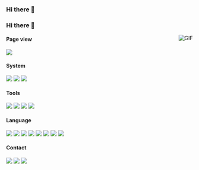 ### Hi there 👋

<!--
**lgl1227/lgl1227** is a ✨ _special_ ✨ repository because its `README.md` (this file) appears on your GitHub profile.

Here are some ideas to get you started:

- 🔭 I’m currently working on ...
- 🌱 I’m currently learning ...
- 👯 I’m looking to collaborate on ...
- 🤔 I’m looking for help with ...
- 💬 Ask me about ...
- 📫 How to reach me: ...
- 😄 Pronouns: ...
- ⚡ Fun fact: ...
-->
### Hi there 👋

<img align="right" alt="GIF" src="https://cdn.jsdelivr.net/gh/xingjiahui/CDN@latest/2020/10/26/4e7c0bddf9113cb320df713cd49c704f.png" />

#### Page view

![](http://antzuhl.cn:4000/get/@xingjiahui.readme)

#### System

[![](https://img.shields.io/badge/Windows-2004-0078D6?&logo=Windows&logoColor=ffffff)](https://www.microsoftstore.com.cn/software/windows)
[![](https://img.shields.io/badge/iPadOS-14.1-FE6722?logo=apple&logoColor=ffffff)](https://www.apple.com.cn/ipados/ipados-14/)
[![](https://img.shields.io/badge/Android-10.0-3DDC84?logo=Android&logoColor=ffffff)](https://developer.android.google.cn/)

#### Tools

[![](https://img.shields.io/badge/IntelliJ%20IDEA-2020.1.2-FE305E?logo=IntelliJ%20IDEA&logoColor=ffffff)](https://www.jetbrains.com/)
[![](https://img.shields.io/badge/WebStorm-2019.3.4-00B3FF?logo=WebStorm&logoColor=\FE305E)](https://www.jetbrains.com/)
[![](https://img.shields.io/badge/PyCharm-2020.1.2-1BD88A?logo=PyCharm&logoColor=ffffff)](https://www.jetbrains.com/)
[![](https://img.shields.io/badge/Microsoft%20Edge%20-%2086.0.622.5-366DBF?logo=Microsoft%20Edge&logoColor=ffffff)](https://www.microsoft.com/zh-cn/edge)

#### Language

[![](https://img.shields.io/badge/-C-A8B9CC?logo=C&logoColor=white)]()
[![](https://img.shields.io/badge/-HTML5-E34F26?logo=html5&logoColor=white)]()
[![](https://img.shields.io/badge/-JavaScript-F7DF1E?logo=javascript&logoColor=white)]()
[![](https://img.shields.io/badge/-css3-1572B6?logo=css3&logoColor=white)]()
[![](https://img.shields.io/badge/-Python3-3776AB?logo=python&logoColor=ffffff)]()
[![](https://img.shields.io/badge/-MySQL-4479A1?logo=mysql&logoColor=white)]()
[![](https://img.shields.io/badge/-Linux-FCC624?logo=Linux&logoColor=white)]()
[![](https://img.shields.io/badge/-Git-F05032?logo=git&logoColor=white)]()
#### Contact

[![](https://img.shields.io/badge/-mail-007396?logo=Gmail&logoColor=ffffff)](mailto:admin@mail.plushine.cn)
[![](https://img.shields.io/badge/-Bilibili-007396?logo=Bilibili&logoColor=ffffff)](https://space.bilibili.com/148073456)
[![](https://img.shields.io/badge/-Zhihu-007396?logo=Zhihu&logoColor=ffffff)](https://www.zhihu.com/people/xwnjyd)

